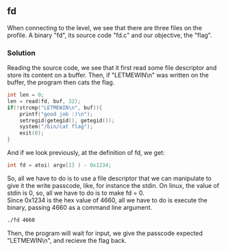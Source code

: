 ## fd
When connecting to the level, we see that there are three files on the profile. A binary "fd", its source code "fd.c" and our objective, the "flag".

### Solution
Reading the source code, we see that it first read some file descriptor and store its content on a buffer. Then, if "LETMEWIN\n" was written on the buffer, the program then cats the flag.
```c
int len = 0;
len = read(fd, buf, 32);
if(!strcmp("LETMEWIN\n", buf)){
	printf("good job :)\n");
	setregid(getegid(), getegid());
	system("/bin/cat flag");
	exit(0);
}
```
And if we look previously, at the definition of fd, we get:
```c
int fd = atoi( argv[1] ) - 0x1234;
```
So, all we have to do is to use a file descriptor that we can manipulate to give it the write passcode, like, for instance the stdin. On linux, the value of stdin is 0, so, all we have to do is to make fd = 0.<br>
Since 0x1234 is the hex value of 4660, all we have to do is execute the binary, passing 4660 as a command line argument.
```bash
./fd 4660
```
Then, the program will wait for input, we give the passcode expected "LETMEWIN\n", and recieve the flag back. 
